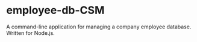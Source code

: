 # employee-db-CSM
A command-line application for managing a company employee database. Written for Node.js.
